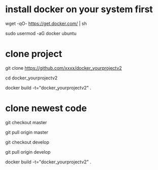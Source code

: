 # install docker on your system first

wget -qO- https://get.docker.com/ | sh

sudo usermod -aG docker ubuntu

# clone project

git clone https://github.com/xxxx/docker_yourprojectv2

cd docker_yourprojectv2

docker build -t="docker_yourprojectv2" .

# clone newest code

git checkout master

git pull origin master

git checkout develop

git pull origin develop

docker build -t="docker_yourprojectv2" .

